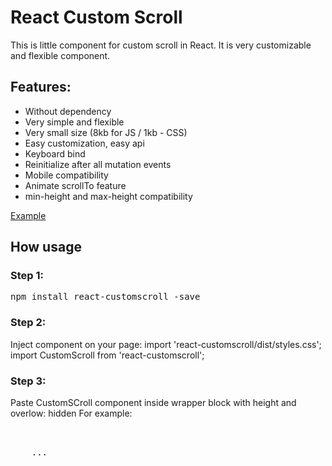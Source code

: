# React Custom Scroll

This is little component for custom scroll in React. It is very customizable and flexible component.

## Features:
- Without dependency
- Very simple and flexible
- Very small size (8kb for JS / 1kb - CSS)
- Easy customization, easy api
- Keyboard bind
- Reinitialize after all mutation events
- Mobile compatibility
- Animate scrollTo feature
- min-height and max-height compatibility

[Example](http://natrube.net/custom-scroll/index.html)

## How usage

### Step 1:
<pre>npm install react-customscroll -save</pre>

### Step 2:

Inject component on your page:
import 'react-customscroll/dist/styles.css';
import CustomScroll from 'react-customscroll';

### Step 3:
Paste CustomSCroll component inside wrapper block with height and overlow: hidden
For example:
<pre>
<div style={{height: '500px', overflow: 'hidden'}}>
  <CustomScroll>
    ...
  </CustomScroll>
</div>
</pre>